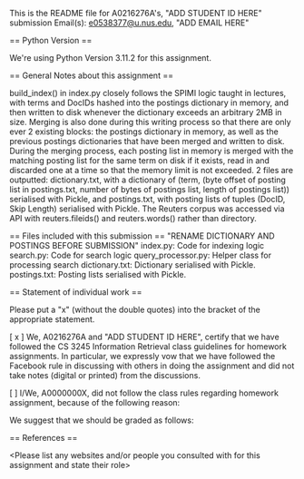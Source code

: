 This is the README file for A0216276A's, "ADD STUDENT ID HERE" submission
Email(s): e0538377@u.nus.edu, "ADD EMAIL HERE"

== Python Version ==

We're using Python Version 3.11.2 for
this assignment.

== General Notes about this assignment ==

build_index() in index.py closely follows the SPIMI logic taught in lectures, with terms and DocIDs hashed into the postings dictionary in memory, and then written to disk whenever the dictionary exceeds an arbitrary 2MB in size. Merging is also done during this writing process so that there are only ever 2 existing blocks: the postings dictionary in memory, as well as the previous postings dictionaries that have been merged and written to disk. During the merging process, each posting list in memory is merged with the matching posting list for the same term on disk if it exists, read in and discarded one at a time so that the memory limit is not exceeded. 2 files are outputted: dictionary.txt, with a dictionary of (term, (byte offset of posting list in postings.txt, number of bytes of postings list, length of postings list)) serialised with Pickle, and postings.txt, with posting lists of tuples (DocID, Skip Length) serialised with Pickle. 
The Reuters corpus was accessed via API with reuters.fileids() and reuters.words() rather than directory.

== Files included with this submission ==
"RENAME DICTIONARY AND POSTINGS BEFORE SUBMISSION"
index.py: Code for indexing logic
search.py: Code for search logic
query_processor.py: Helper class for processing search
dictionary.txt: Dictionary serialised with Pickle.
postings.txt: Posting lists serialised with Pickle. 

== Statement of individual work ==

Please put a "x" (without the double quotes) into the bracket of the appropriate statement.

[ x ] We, A0216276A and "ADD STUDENT ID HERE", certify that we have followed the CS 3245 Information
Retrieval class guidelines for homework assignments.  In particular, we
expressly vow that we have followed the Facebook rule in discussing
with others in doing the assignment and did not take notes (digital or
printed) from the discussions.  

[ ] I/We, A0000000X, did not follow the class rules regarding homework
assignment, because of the following reason:

<Please fill in>

We suggest that we should be graded as follows:

<Please fill in>

== References ==

<Please list any websites and/or people you consulted with for this
assignment and state their role>

